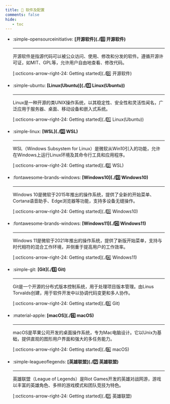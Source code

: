 ```yaml
---
title: 🎀 软件及配置
comments: false
hide:
   - toc
---
```


<div class="grid cards index-info" markdown>

-   :simple-opensourceinitiative: __[开源软件](./0️⃣ 开源软件)__

	---

	

	开源软件是指源代码可以被公众访问、使用、修改和分发的软件。遵循开源许可证，如MIT、GPL等，允许用户自由地查看、修改代码。

	[:octicons-arrow-right-24: Getting started](./0️⃣ 开源软件)

-   :simple-ubuntu: __[Linux(Ubuntu)](./1️⃣ Linux(Ubuntu))__

	---

	

	Linux是一种开源的类UNIX操作系统，以其稳定性、安全性和灵活性闻名，广泛应用于服务器、桌面、移动设备和嵌入式系统。

	[:octicons-arrow-right-24: Getting started](./1️⃣ Linux(Ubuntu))

-   :simple-linux: __[WSL](./2️⃣ WSL)__

	---

	

	WSL（Windows Subsystem for Linux）是微软从Win10引入的功能，允许在Windows上运行Linux环境及其命令行工具和应用程序。

	[:octicons-arrow-right-24: Getting started](./2️⃣ WSL)

-   :fontawesome-brands-windows: __[Windows10](./3️⃣ Windows10)__

	---

	

	Windows 10是微软于2015年推出的操作系统，提供了全新的开始菜单、Cortana语音助手、Edge浏览器等功能，支持多设备无缝操作。

	[:octicons-arrow-right-24: Getting started](./3️⃣ Windows10)

-   :fontawesome-brands-windows: __[Windows11](./4️⃣ Windows11)__

	---

	

	Windows 11是微软于2021年推出的操作系统，提供了新版开始菜单，支持与时代相符的混合工作环境，并侧重于提高用户的工作效率。

	[:octicons-arrow-right-24: Getting started](./4️⃣ Windows11)

-   :simple-git: __[Git](./5️⃣ Git)__

	---

	

	Git是一个开源的分布式版本控制系统，用于处理项目版本管理。由Linus Torvalds创建，用于软件开发中以协调代码变更和多人协作。

	[:octicons-arrow-right-24: Getting started](./5️⃣ Git)

-   :material-apple: __[macOS](./6️⃣ macOS)__

	---

	

	macOS是苹果公司开发的桌面操作系统，专为Mac电脑设计。它以Unix为基础，提供直观的图形用户界面和强大的多任务能力。

	[:octicons-arrow-right-24: Getting started](./6️⃣ macOS)

-   :simple-leagueoflegends: __[英雄联盟](./7️⃣ 英雄联盟)__

	---

	

	英雄联盟（League of Legends）是Riot Games开发的英雄对战网游，游戏以丰富的英雄角色、多样的游戏模式和团队竞技为特色。

	[:octicons-arrow-right-24: Getting started](./7️⃣ 英雄联盟)

</div>